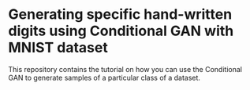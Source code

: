 # Generating specific hand-written digits using Conditional GAN with MNIST dataset

This repository contains the tutorial on how you can use the Conditional GAN to generate samples of a particular class of a dataset.  

